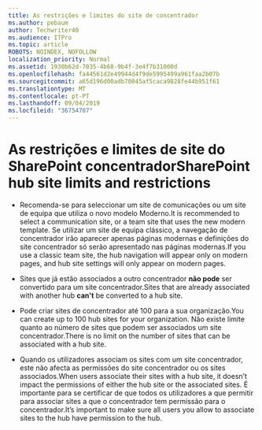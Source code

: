 ```yaml
---
title: As restrições e limites do site de concentrador
ms.author: pebaum
author: Techwriter40
ms.audience: ITPro
ms.topic: article
ROBOTS: NOINDEX, NOFOLLOW
localization_priority: Normal
ms.assetid: 1930b62d-7035-4b68-9b4f-3e4f7b31000d
ms.openlocfilehash: fa44561d2e49944d4f9de5995499a961faa2b07b
ms.sourcegitcommit: a65d196d00adb70045af5caca9828fe44b951f61
ms.translationtype: MT
ms.contentlocale: pt-PT
ms.lasthandoff: 09/04/2019
ms.locfileid: "36754707"
---
```

# <a name="sharepoint-hub-site-limits-and-restrictions"></a><span data-ttu-id="213ef-102">As restrições e limites de site do SharePoint concentrador</span><span class="sxs-lookup"><span data-stu-id="213ef-102">SharePoint hub site limits and restrictions</span></span>

- <span data-ttu-id="213ef-103">Recomenda-se para seleccionar um site de comunicações ou um site de equipa que utiliza o novo modelo Moderno.</span><span class="sxs-lookup"><span data-stu-id="213ef-103">It is recommended to select a communication site, or a team site that uses the new modern template.</span></span> <span data-ttu-id="213ef-104">Se utilizar um site de equipa clássico, a navegação de concentrador irão aparecer apenas páginas modernas e definições do site concentrador só serão apresentado nas páginas modernas.</span><span class="sxs-lookup"><span data-stu-id="213ef-104">If you use a classic team site, the hub navigation will appear only on modern pages, and hub site settings will only appear on modern pages.</span></span>

- <span data-ttu-id="213ef-105">Sites que já estão associados a outro concentrador **não pode** ser convertido para um site concentrador.</span><span class="sxs-lookup"><span data-stu-id="213ef-105">Sites that are already associated with another hub **can't** be converted to a hub site.</span></span>

- <span data-ttu-id="213ef-106">Pode criar sites de concentrador até 100 para a sua organização.</span><span class="sxs-lookup"><span data-stu-id="213ef-106">You can create up to 100 hub sites for your organization.</span></span> <span data-ttu-id="213ef-107">Não existe limite quanto ao número de sites que podem ser associados um site concentrador.</span><span class="sxs-lookup"><span data-stu-id="213ef-107">There is no limit on the number of sites that can be associated with a hub site.</span></span>

- <span data-ttu-id="213ef-108">Quando os utilizadores associam os sites com um site concentrador, este não afecta as permissões do site concentrador ou os sites associados.</span><span class="sxs-lookup"><span data-stu-id="213ef-108">When users associate their sites with a hub site, it doesn’t impact the permissions of either the hub site or the associated sites.</span></span> <span data-ttu-id="213ef-109">É importante para se certificar de que todos os utilizadores a que permitir para associar sites a que o concentrador tem permissão para o concentrador.</span><span class="sxs-lookup"><span data-stu-id="213ef-109">It’s important to make sure all users you allow to associate sites to the hub have permission to the hub.</span></span>

